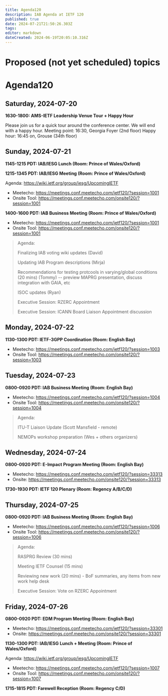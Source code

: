 ```yaml
---
title: Agenda120
description: IAB Agenda at IETF 120
published: true
date: 2024-07-21T21:50:26.303Z
tags: 
editor: markdown
dateCreated: 2024-06-19T20:05:10.316Z
---
```


# Proposed (not yet scheduled) topics


# Agenda120

## Saturday, 2024-07-20

**1630-1800: AMS-IETF Leadership Venue Tour + Happy Hour**

Please join us for a quick tour around the conference center. We will end with a happy hour. 
Meeting point: 16:30, Georgia Foyer (2nd floor)
Happy hour: 16:45 on, Grouse (34th floor)

## Sunday, 2024-07-21

**1145-1215 PDT: IAB/IESG Lunch (Room: Prince of Wales/Oxford)**

**1215-1345 PDT: IAB/IESG Meeting (Room: Prince of Wales/Oxford)** 

Agenda: https://wiki.ietf.org/group/iesg/UpcomingIETF

* Meetecho: https://meetings.conf.meetecho.com/ietf120/?session=1001
* Onsite Tool: https://meetings.conf.meetecho.com/onsite120/?session=1001

**1400-1600 PDT: IAB Business Meeting (Room: Prince of Wales/Oxford)** 

* Meetecho: https://meetings.conf.meetecho.com/ietf120/?session=1001
* Onsite Tool: https://meetings.conf.meetecho.com/onsite120/?session=1001

> Agenda:
> 
> Finalizing IAB voting wiki updates (David)
>
> Updating IAB Program descriptions (Mirja)
>
> Recommendations for testing protcools in varying/global conditions (20 mins) (Tommy) -- preview MAPRG presentation, discuss integration with GAIA, etc 
>
> ISOC updates (Ryan)
> 
> Executive Session: RZERC Appointment
>
> Executive Session: ICANN Board Liaison Appointment discussion

## Monday, 2024-07-22

**1130-1300 PDT: IETF-3GPP Coordination (Room: English Bay)**

* Meetecho: https://meetings.conf.meetecho.com/ietf120/?session=1003
* Onsite Tool: https://meetings.conf.meetecho.com/onsite120/?session=1003

## Tuesday, 2024-07-23

**0800-0920 PDT: IAB Business Meeting (Room: English Bay)**

* Meetecho: https://meetings.conf.meetecho.com/ietf120/?session=1004
* Onsite Tool: https://meetings.conf.meetecho.com/onsite120/?session=1004

> Agenda: 
> 
> ITU-T Liaison Update (Scott Mansfield - remote)
>
> NEMOPs workshop preparation (Wes + others organizers)

## Wednesday, 2024-07-24

**0800-0920 PDT: E-Impact Program Meeting (Room: English Bay)**

* Meetecho: https://meetings.conf.meetecho.com/ietf120/?session=33313
* Onsite: https://meetings.conf.meetecho.com/onsite120/?session=33313

**1730-1930 PDT: IETF 120 Plenary (Room: Regency A/B/C/D)**

## Thursday, 2024-07-25

**0800-0920 PDT: IAB Business Meeting (Room: English Bay)**

* Meetecho: https://meetings.conf.meetecho.com/ietf120/?session=1006
* Onsite Tool: https://meetings.conf.meetecho.com/onsite120/?session=1006

> Agenda:
> 
> RASPRG Review (30 mins)
>
> Meeting IETF Counsel (15 mins)
>
> Reviewing new work (20 mins) - BoF summaries, any items from new work help desk
> 
> Executive Session: Vote on RZERC Appointment

## Friday, 2024-07-26

**0800-0920 PDT: EDM Program Meeting (Room: English Bay)**

* Meetecho: https://meetings.conf.meetecho.com/ietf120/?session=33301
* Onsite: https://meetings.conf.meetecho.com/onsite120/?session=33301

**1130-1300 PDT: IAB/IESG Lunch + Meeting (Room: Prince of Wales/Oxford)** 

Agenda: https://wiki.ietf.org/group/iesg/UpcomingIETF

* Meetecho: https://meetings.conf.meetecho.com/ietf120/?session=1007
* Onsite Tool: https://meetings.conf.meetecho.com/onsite120/?session=1007

**1715-1815 PDT: Farewell Reception (Room: Regency C/D)**



